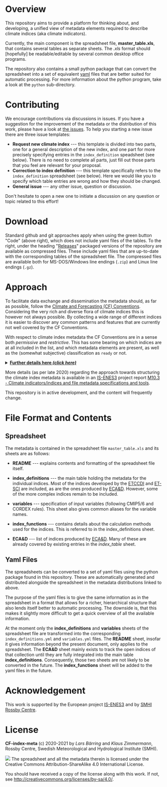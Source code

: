 # Overview

This repository aims to provide a platform for thinking about,
and developing, a unified view of metadata elements required to
describe climate indices (aka climate indicators).

Currently, the main component is the spreadsheet file, **master_table.xls**,
that contains several tables as separate sheets. The *.xls* format should
[hopefully] be readable/editable by several common desktop office programs.

The repository also contains a small python package that can convert the
spreadsheet into a set of equivalent [yaml](https://yaml.org/) files that are
better suited for automatic processing. For more information about the python
program, take a look at the `python` sub-directory.

# Contributing

We encourage contributions via discussions in issues. If you have a suggestion
for the improvement of the metadata or the distribution of this work, please
have a look at [the issues](https://github.com/clix-meta/clix-meta/issues).
To help you starting a new issue there are three issue templates:

* **Request new climate index** --- this template is divided into two parts,
one for a general description of the new index, and one part for more precisely
specifying entries in the `index_definition` speadsheet (see below). There
is no need to complete all parts, just fill out those parts that you feel are
relevant for your proposal.
* **Correction to index definition** --- this template specifically
refers to the `index_definition` spreadsheet (see below). Here we would like
you to specify which table entries are wrong and how they should be changed.
* **General issue** --- any other issue, question or discussion.
 
Don't hesitate to open a new one to initiate a discussion on any question or
topic related to this effort!

# Download

Standard github and git approaches apply when using the green button "Code"
(above right), which does not include yaml files of the tables. To the right,
under the heading "[Releases](https://github.com/clix-meta/clix-meta/releases)"
packaged versions of the repository are available as compressed files.
These include yaml files that are up-to-date with the corresponding tables of
the spreadsheet file. The compressed files are available both for MS-DOS/Windows
line endings (`.zip`) and Linux line endings (`.gz`).

# Approach

To facilitate data exchange and dissemination the metadata should,
as far as possible, follow the
[Climate and Forecasting (CF) Conventions](http://cfconventions.org/).
Considering the very rich and diverse flora of climate indices this
is however not always possible. By collecting a wide range of
different indices it is easier to discover any common patterns and
features that are currently not well covered by the CF Conventions.

With respect to climate index metadata the CF Conventions are in a sense
both *permissive* and *restrictive*. This has some bearing on which indices
are at all included in the list, and which metadata elements are present,
as well as the (somewhat subjective) classification as `ready` or not.

<details>
<p><summary><b><u>Further details here <i>(click here)</i></u></b></summary></p>

CF is *permissive* in the sense that only the bare essential information for
understanding what the data represents are mandatory
(cf. [here](http://cfconventions.org/Data/cf-conventions/cf-conventions-1.9/cf-conventions.html#design),
especially paragraph 8), and that any additional information can be included
with few limitations. Thus, almost any climate index dataset can be published
in a CF compliant way, but only with the bare minimum of standardised metadata.
For such free (i.e., non-managed) information there are no rules, which means
that it is difficult or intractable to develop common standardised workflows
that would depend on this particular metadata information. But the CF
Conventions also includes a range of more detailed metadata components that
are managed according to specific rules. With these managed components it is
possible to provide a richer and much more detailed description of the
dataset. For these managed components CF is however often *restrictive* in
that the rules are not always well suited to handle climate index metadata.

At the [2021 CF Workshop](http://cfconventions.org/Meetings/2021-Workshop.html)
a plenary [presentation](https://drive.google.com/drive/folders/1F97r6FQEIp7RUKlpGelOsxTWg-1cFEXd)
outlined the links between metadata requirements for describing the climate
indices and the CF Conventions (version 1.9).

In the *index definition* table the column *`ready`* (second left) subjectively
indicates how complete the metadata description is. In general terms, indices
marked as ready ("1") either have full metadata description, or there are
advanced plans for what needs to be done. In particular, the focus is on the
following elements of the CF Conventions:

*  [`standard_name`](http://cfconventions.org/Data/cf-conventions/cf-conventions-1.9/cf-conventions.html#standard-name) (recommended if available).

*  `long_name` (free text, recommended).

*  `unit` (required if standard name is used, else recommended).

*  [`cell_methods`](http://cfconventions.org/Data/cf-conventions/cf-conventions-1.9/cf-conventions.html#cell-methods) (recommended if available).

<details>
<p><summary><b><u>Some relevant open issues at the CF github repository <i>(click here)</i></u></b></summary></p>

*  *Issue 101*: [Clarifying the temperature unit associated with some cell methods and standard names](https://github.com/cf-convention/discuss/issues/101)
   is relevant for all indices that involves temperature differences,
   either directly (e.g. `dtr` and `etr`), or indirectly (e.g. "percentile indices",
   like `tn10p` and `wsdi`, because they involve anomalies with respect to a
   reference period).

*  *Issue 110*: [Standard names for selected climate indices/indicators based on thresholds](https://github.com/cf-convention/discuss/issues/110)
   covers a lot of ground related to the linkages between *cell methods*, the 
   somewhat complex CF concept of *`climatological` time coordinate*, and 
   *standard names*. 

*  *Issue 131*: [Standard names: *_threshold, allow for percentile based thresholds](https://github.com/cf-convention/discuss/issues/131)
   focusses on how to extend CF and the standard name table to allow thresholds 
   based on percentiles instead of a fixed value. 
   
</details>

</details>


More details (as per late 2020) regarding the approach towards structuring the
climate index metadata is available in an [IS-ENES3](https://is.enes.org/)
project report [M10.3 - Climate indicators/indices and file metadata specifications and tools](https://is.enes.org/documents/milestones/climate-indicators-indicesand-file-metadata-specifications-and-tools/view).


This repository is in active development, and the content will frequently
change.

# File Format and Contents

## Spreadsheet

The metadata is contained in the spreadsheet file `master_table.xls` and its
sheets are as follows:

* **README** --- explains contents and formatting of the spreadsheet file itself.

* **index_definitions**  ---  the main table holding the metadata for the
  individual indices. Most of the indices developed by the
  [ETCCDI](https://www.wcrp-climate.org/etccdi) and [ET-SCI](https://climpact-sci.org/about/project/)
  are included, as are the ones produced by
  [ECA&D](https://www.ecad.eu/indicesextremes/index.php).
  However, some of the more complex indices remain to be included.

* **variables**  ---  specification of input variables (following CMIP5/6 and
  CORDEX rules). This sheet also gives common aliases for the variable names.

* **index_functions**  ---  contains details about the calculation methods used
  for the indices. This is referred to in the index_definitions sheet.

* **ECA&D**  ---  list of indices produced by
  [ECA&D](https://www.ecad.eu/indicesextremes/index.php). Many of these are
  already covered by existing entries in the *index_table* sheet.

## Yaml Files

The spreadsheets can be converted to a set of yaml files using the python
package found in this repository. These are automatically generated and
distributed alongside the spreadsheet in the metadata distributions linked to
above.

The purpose of the yaml files is to give the same information as in the
spreadsheet in a format that allows for a richer, hierarchical structure that
also lends itself better to automatic processing. The downside is, that this
makes it slightly more difficult to get a quick overview of all the available
information.

At the moment only the **index_definitions** and **variables** sheets of the
spreadsheet file are transformed into the corresponding `index_definitions.yml`
and `variables.yml` files.
The **README** sheet, insofar it gives information beyond the present document,
only applies to the spreadsheet. The **ECA&D** sheet mainly exists to track the
open indices of that collection until they are fully integrated into the main
table **index_definitions**. Consequently, those two sheets are not likely to be
converted in the future.
The **index_functions** sheet will be added to the yaml files in the future.

# Acknowledgement

This work is supported by the European project [IS-ENES3](https://is.enes.org/)
and by [SMHI Rossby Centre](https://www.smhi.se/en/research/research-departments/climate-research-rossby-centre2-552).


# License

**CF-index-meta** (c) 2020-2021 by *Lars Bärring* and *Klaus Zimmermann*, Rossby
Centre, Swedish Meteorological and Hydrological Institute (SMHI).

![](https://i.creativecommons.org/l/by-sa/4.0/88x31.png) The spreadsheet and all
the metadata therein is licensed under the Creative Commons
Attribution-ShareAlike 4.0 International License.

You should have received a copy of the license along with this
work. If not, see <http://creativecommons.org/licenses/by-sa/4.0/>.
